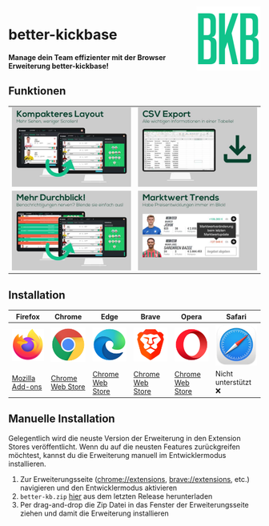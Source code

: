 <img align="right" src="favicon/favicon-128.png">

# better-kickbase

#### Manage dein Team effizienter mit der Browser Erweiterung better-kickbase!

## Funktionen

<table>
  <tr>
    <td>
       <img src="screenshots/compact-layout-small.jpg"  >
    </td>
    <td>
       <img  src="screenshots/export-csv-small.jpg">
    </td>
    
  </tr>
  <tr>
    <td>
       <img  src="screenshots/diable-notifications-small.jpg"  >
    </td>
    <td>
       <img  src="screenshots/price-trends-small.jpg"  >
    </td>
  </tr>
</table>

## Installation

| Firefox                                                              | Chrome                                                                                                         | Edge                                                                                                           | Brave                                                                                                          | Opera                                                                                                          | Safari                                      |
| -------------------------------------------------------------------- | -------------------------------------------------------------------------------------------------------------- | -------------------------------------------------------------------------------------------------------------- | -------------------------------------------------------------------------------------------------------------- | -------------------------------------------------------------------------------------------------------------- | ------------------------------------------- |
| ![Firefox](readme-assets/firefox_128x128.png)                        | ![Chrome](readme-assets/chrome_128x128.png)                                                                    | ![Edge](readme-assets/edge_128x128.png)                                                                        | ![Brave](readme-assets/brave_128x128.png)                                                                      | ![Opera](readme-assets/opera_128x128.png)                                                                      | ![Safari](readme-assets/safari_128x128.png) |
| [Mozilla Add-ons](https://addons.mozilla.org/addon/better-kickbase/) | [Chrome Web Store](https://chrome.google.com/webstore/detail/better-kickbase/jdkehjokegcepbmbmcbaojnpkmnolgkg) | [Chrome Web Store](https://chrome.google.com/webstore/detail/better-kickbase/jdkehjokegcepbmbmcbaojnpkmnolgkg) | [Chrome Web Store](https://chrome.google.com/webstore/detail/better-kickbase/jdkehjokegcepbmbmcbaojnpkmnolgkg) | [Chrome Web Store](https://chrome.google.com/webstore/detail/better-kickbase/jdkehjokegcepbmbmcbaojnpkmnolgkg) | Nicht unterstützt ❌                        |

## Manuelle Installation

Gelegentlich wird die neuste Version der Erweiterung in den Extension Stores veröffentlicht. Wenn du auf die neusten Features zurückgreifen möchtest, kannst du die Erweiterung manuell im Entwicklermodus installieren.

1. Zur Erweiterungsseite ([chrome://extensions](chrome://extensions), [brave://extensions](brave://extensions), etc.) navigieren und den Entwicklermodus aktivieren
2. `better-kb.zip` [hier](https://github.com/FelixSchuSi/better-kickbase/releases) aus dem letzten Release herunterladen
3. Per drag-and-drop die Zip Datei in das Fenster der Erweiterungsseite ziehen und damit die Erweiterung installieren
